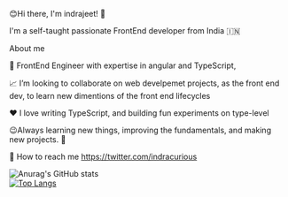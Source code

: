 

😊Hi there, I'm indrajeet! 👋<br>

I'm a self-taught passionate FrontEnd developer from India 🇮🇳

About me

💼 FrontEnd Engineer with expertise in angular and TypeScript,

📈 I’m looking to collaborate on web develpemet projects, as the front end dev, to learn new dimentions of the front end lifecycles

❤️ I love writing TypeScript, and building fun experiments on type-level

😉Always learning new things, improving the fundamentals, and making new projects. 🚀

💬 How to reach me https://twitter.com/indracurious

![Anurag's GitHub stats](https://github-readme-stats.vercel.app/api?username=indrajeetgiram&show_icons=true)
<br>
[![Top Langs](https://github-readme-stats.vercel.app/api/top-langs/?username=indrajeetgiram&layout=default)](https://github.com/anuraghazra/github-readme-stats)
